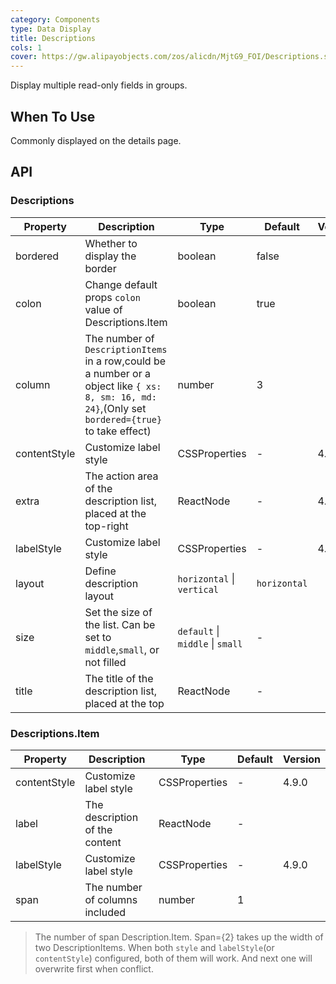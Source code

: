 ```yaml
---
category: Components
type: Data Display
title: Descriptions
cols: 1
cover: https://gw.alipayobjects.com/zos/alicdn/MjtG9_FOI/Descriptions.svg
---
```


Display multiple read-only fields in groups.

## When To Use

Commonly displayed on the details page.

## API

### Descriptions

| Property | Description | Type | Default | Version |
| --- | --- | --- | --- | --- |
| bordered | Whether to display the border | boolean | false |  |
| colon | Change default props `colon` value of Descriptions.Item | boolean | true |  |
| column | The number of `DescriptionItems` in a row,could be a number or a object like `{ xs: 8, sm: 16, md: 24}`,(Only set `bordered={true}` to take effect) | number | 3 |  |
| contentStyle | Customize label style | CSSProperties | - | 4.10.0 |
| extra | The action area of the description list, placed at the top-right | ReactNode | - | 4.5.0 |
| labelStyle | Customize label style | CSSProperties | - | 4.10.0 |
| layout | Define description layout | `horizontal` \| `vertical` | `horizontal` |  |
| size | Set the size of the list. Can be set to `middle`,`small`, or not filled | `default` \| `middle` \| `small` | - |  |
| title | The title of the description list, placed at the top | ReactNode | - |  |

### Descriptions.Item

| Property     | Description                    | Type          | Default | Version |
| ------------ | ------------------------------ | ------------- | ------- | ------- |
| contentStyle | Customize label style          | CSSProperties | -       | 4.9.0   |
| label        | The description of the content | ReactNode     | -       |         |
| labelStyle   | Customize label style          | CSSProperties | -       | 4.9.0   |
| span         | The number of columns included | number        | 1       |         |

> The number of span Description.Item. Span={2} takes up the width of two DescriptionItems. When both `style` and `labelStyle`(or `contentStyle`) configured, both of them will work. And next one will overwrite first when conflict.
